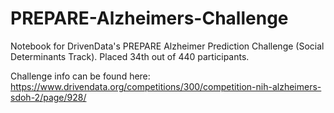 # PREPARE-Alzheimers-Challenge
Notebook for DrivenData's PREPARE Alzheimer Prediction Challenge (Social Determinants Track).
Placed 34th out of 440 participants.

Challenge info can be found here:
https://www.drivendata.org/competitions/300/competition-nih-alzheimers-sdoh-2/page/928/
